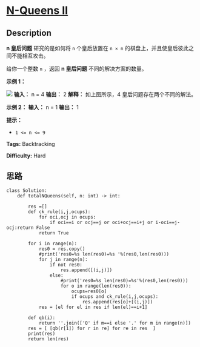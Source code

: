 # [N-Queens II][title]

## Description

**n  皇后问题** 研究的是如何将 `n` 个皇后放置在 `n × n` 的棋盘上，并且使皇后彼此之间不能相互攻击。

给你一个整数 `n` ，返回 **n 皇后问题** 不同的解决方案的数量。



**示例 1：**

![](https://assets.leetcode.com/uploads/2020/11/13/queens.jpg)
            **输入：** n = 4    **输出：** 2    **解释：** 如上图所示，4 皇后问题存在两个不同的解法。    

**示例 2：**
            **输入：** n = 1    **输出：** 1    



**提示：**

  * `1 <= n <= 9`


**Tags:** Backtracking

**Difficulty:** Hard

## 思路

``` python3
class Solution:
    def totalNQueens(self, n: int) -> int:

        res =[]
        def ck_rule(i,j,ocups):
            for oci,ocj in ocups:
                if oci==i or ocj==j or oci+ocj==i+j or i-oci==j-ocj:return False
            return True

        for i in range(n):
            res0 = res.copy()
            #print('res0=%s len(res0)=%s '%(res0,len(res0)))
            for j in range(n):
                if not res0:
                    res.append([(i,j)])
                else:
                    #print('res0=%s len(res0)=%s'%(res0,len(res0)))
                    for o in range(len(res0)):
                        ocups=res0[o]
                        if ocups and ck_rule(i,j,ocups):
                            res.append(res[o]+[(i,j)])
            res = [el for el in res if len(el)==i+1]

        def qb(i):
            return ''.join(['Q' if m==i else '.' for m in range(n)])
        res = [ [qb(r[1]) for r in re] for re in res  ]
        print(res)
        return len(res)        
```

[title]: https://leetcode-cn.com/problems/n-queens-ii
